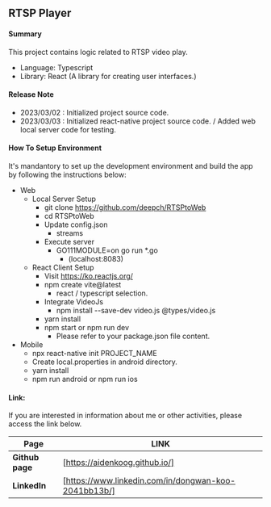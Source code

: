 ## RTSP Player

#### Summary

This project contains logic related to RTSP video play.

- Language: Typescript
- Library: React (A library for creating user interfaces.)

#### Release Note

- 2023/03/02 : Initialized project source code.
- 2023/03/03 : Initialized react-native project source code. / Added web local server code for testing.

#### How To Setup Environment

It's mandantory to set up the development environment and build the app by following the instructions below:

- Web
    - Local Server Setup
      - git clone https://github.com/deepch/RTSPtoWeb
      - cd RTSPtoWeb
      - Update config.json
        - streams
      - Execute server
        - GO111MODULE=on go run \*.go
          - (localhost:8083)
    - React Client Setup
      - Visit https://ko.reactjs.org/
      - npm create vite@latest
        - react / typescript selection.
      - Integrate VideoJs
        - npm install --save-dev video.js @types/video.js
      - yarn install
      - npm start or npm run dev
        - Please refer to your package.json file content.
- Mobile
    - npx react-native init PROJECT_NAME
    - Create local.properties in android directory.
    - yarn install
    - npm run android or npm run ios

#### Link:

If you are interested in information about me or other activities, please access the link below.

| **Page**        | **LINK**                                             |
| --------------- | ---------------------------------------------------- |
| **Github page** | [https://aidenkoog.github.io/]                       |
| **LinkedIn**    | [https://www.linkedin.com/in/dongwan-koo-2041bb13b/] |
